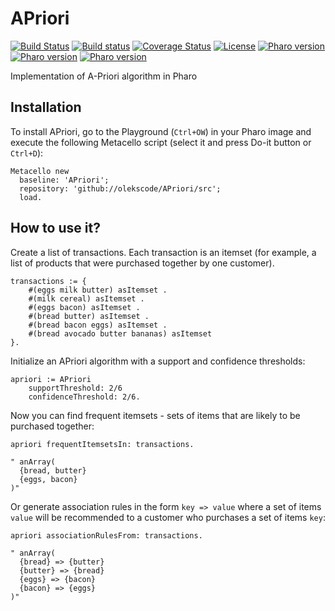 # APriori

[![Build Status](https://travis-ci.org/olekscode/APriori.svg?branch=master)](https://travis-ci.org/olekscode/APriori)
[![Build status](https://ci.appveyor.com/api/projects/status/dj2c543kga1vxmrq?svg=true)](https://ci.appveyor.com/project/olekscode/apriori)
[![Coverage Status](https://coveralls.io/repos/github/olekscode/APriori/badge.svg?branch=master)](https://coveralls.io/github/olekscode/APriori?branch=master)
[![License](https://img.shields.io/badge/license-MIT-blue.svg)](https://raw.githubusercontent.com/olekscode/APriori/master/LICENSE)
[![Pharo version](https://img.shields.io/badge/Pharo-6.1-%23aac9ff.svg)](https://pharo.org/download)
[![Pharo version](https://img.shields.io/badge/Pharo-7.0-%23aac9ff.svg)](https://pharo.org/download)
[![Pharo version](https://img.shields.io/badge/Pharo-8.0-%23aac9ff.svg)](https://pharo.org/download)

Implementation of A-Priori algorithm in Pharo

## Installation
To install APriori, go to the Playground (`Ctrl+OW`) in your Pharo image and execute the following Metacello script (select it and press Do-it button or `Ctrl+D`):

```smalltalk
Metacello new
  baseline: 'APriori';
  repository: 'github://olekscode/APriori/src';
  load.
```

## How to use it?

Create a list of transactions. Each transaction is an itemset (for example, a list of products that were purchased together by one customer).

```Smalltalk
transactions := { 
	#(eggs milk butter) asItemset .
	#(milk cereal) asItemset .
	#(eggs bacon) asItemset .
	#(bread butter) asItemset .
	#(bread bacon eggs) asItemset .
	#(bread avocado butter bananas) asItemset
}.
```

Initialize an APriori algorithm with a support and confidence thresholds:

```Smalltalk
apriori := APriori
	supportThreshold: 2/6
	confidenceThreshold: 2/6.
```

Now you can find frequent itemsets - sets of items that are likely to be purchased together:

```Smalltalk
apriori frequentItemsetsIn: transactions.

" anArray(
  {bread, butter}
  {eggs, bacon}
)"
```

Or generate association rules in the form `key => value` where a set of items `value` will be recommended to a customer who purchases a set of items `key`:

```Smalltalk
apriori associationRulesFrom: transactions.

" anArray(
  {bread} => {butter}
  {butter} => {bread}
  {eggs} => {bacon}
  {bacon} => {eggs}
)"
```
